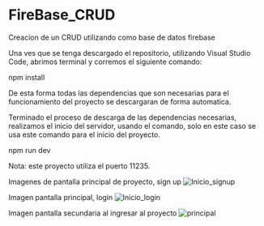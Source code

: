 # FireBase_CRUD
Creacion de un CRUD utilizando como base de datos firebase

Una ves que se tenga descargado el repositorio, utilizando Visual Studio Code, abrimos terminal y corremos
el siguiente comando:

npm install

De esta forma todas las dependencias que son necesarias para el funcionamiento del proyecto se descargaran de forma automatica.

Terminado el proceso de descarga de las dependencias necesarias, realizamos el inicio del servidor, usando el comando, solo
en este caso se usa este comando para el inicio del proyecto.

npm run dev

Nota: este proyecto utiliza el puerto 11235.

Imagenes de pantalla principal de proyecto, sign up
![Inicio_signup](https://user-images.githubusercontent.com/53015568/231316810-b3b8f587-ad5e-4e40-ba55-2a011b53e9d2.jpg)

Imagen pantalla principal, login
![Inicio_login](https://user-images.githubusercontent.com/53015568/231316807-6c7b03c3-ffe1-40b2-b980-3895803049d7.jpg)

Imagen pantalla secundaria al ingresar al proyecto
![principal](https://user-images.githubusercontent.com/53015568/231316812-9945acee-df32-4caa-8ec6-530a8beb3b28.jpg)
